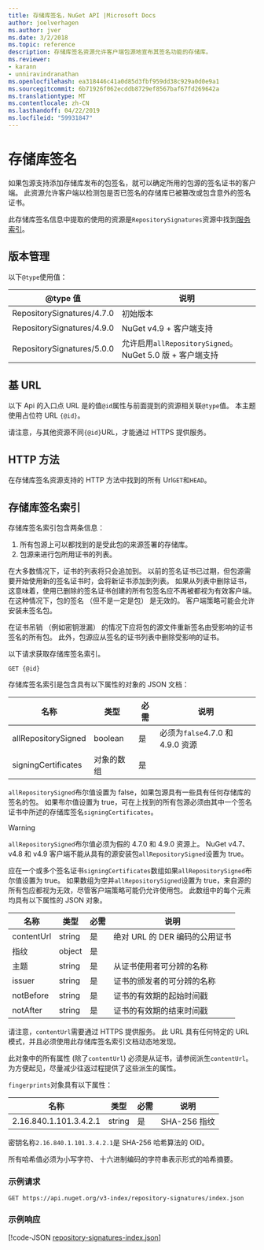 ```yaml
---
title: 存储库签名，NuGet API |Microsoft Docs
author: joelverhagen
ms.author: jver
ms.date: 3/2/2018
ms.topic: reference
description: 存储库签名资源允许客户端包源地宣布其签名功能的存储库。
ms.reviewer:
- karann
- unniravindranathan
ms.openlocfilehash: ea318446c41a0d85d3fbf959dd38c929a0d0e9a1
ms.sourcegitcommit: 6b71926f062ecddb8729ef8567baf67fd269642a
ms.translationtype: MT
ms.contentlocale: zh-CN
ms.lasthandoff: 04/22/2019
ms.locfileid: "59931847"
---
```

# <a name="repository-signatures"></a>存储库签名

如果包源支持添加存储库发布的包签名，就可以确定所用的包源的签名证书的客户端。 此资源允许客户端以检测包是否已签名的存储库已被篡改或包含意外的签名证书。

此存储库签名信息中提取的使用的资源是`RepositorySignatures`资源中找到[服务索引](service-index.md)。

## <a name="versioning"></a>版本管理

以下`@type`使用值：

@type 值                | 说明
-------------------------- | -----
RepositorySignatures/4.7.0 | 初始版本
RepositorySignatures/4.9.0 | NuGet v4.9 + 客户端支持
RepositorySignatures/5.0.0 | 允许启用`allRepositorySigned`。 NuGet 5.0 版 + 客户端支持

## <a name="base-url"></a>基 URL

以下 Api 的入口点 URL 是的值`@id`属性与前面提到的资源相关联`@type`值。 本主题使用占位符 URL `{@id}`。

请注意，与其他资源不同`{@id}`URL，才能通过 HTTPS 提供服务。

## <a name="http-methods"></a>HTTP 方法

在存储库签名资源支持的 HTTP 方法中找到的所有 Url`GET`和`HEAD`。

## <a name="repository-signatures-index"></a>存储库签名索引

存储库签名索引包含两条信息：

1. 所有包源上可以都找到的是受此包的来源签署的存储库。
1. 包源来进行包所用证书的列表。

在大多数情况下，证书的列表将只会追加到。 以前的签名证书已过期，但包源需要开始使用新的签名证书时，会将新证书添加到列表。 如果从列表中删除证书，这意味着，使用已删除的签名证书创建的所有包签名应不再被都视为有效客户端。 在这种情况下，包的签名 （但不是一定是包） 是无效的。 客户端策略可能会允许安装未签名包。

在证书吊销 （例如密钥泄漏） 的情况下应将包的源文件重新签名由受影响的证书签名的所有包。 此外，包源应从签名的证书列表中删除受影响的证书。

以下请求获取存储库签名索引。

    GET {@id}

存储库签名索引是包含具有以下属性的对象的 JSON 文档：

名称                | 类型             | 必需 | 说明
------------------- | ---------------- | -------- | -----
allRepositorySigned | boolean          | 是      | 必须为`false`4.7.0 和 4.9.0 资源
signingCertificates | 对象的数组 | 是      | 

`allRepositorySigned`布尔值设置为 false，如果包源具有一些具有任何存储库的签名的包。 如果布尔值设置为 true，可在上找到的所有包源必须由其中一个签名证书中所述的存储库签名`signingCertificates`。

> [!Warning]
> `allRepositorySigned`布尔值必须为假的 4.7.0 和 4.9.0 资源上。 NuGet v4.7、 v4.8 和 v4.9 客户端不能从具有的源安装包`allRepositorySigned`设置为 true。

应在一个或多个签名证书`signingCertificates`数组如果`allRepositorySigned`布尔值设置为 true。 如果数组为空并`allRepositorySigned`设置为 true，来自源的所有包应都视为无效，尽管客户端策略可能仍允许使用包。 此数组中的每个元素均具有以下属性的 JSON 对象。

名称         | 类型   | 必需 | 说明
------------ | ------ | -------- | -----
contentUrl   | string | 是      | 绝对 URL 的 DER 编码的公用证书
指纹 | object | 是      |
主题      | string | 是      | 从证书使用者可分辨的名称
issuer       | string | 是      | 证书的颁发者的可分辨的名称
notBefore    | string | 是      | 证书的有效期的起始时间戳
notAfter     | string | 是      | 证书的有效期的结束时间戳

请注意，`contentUrl`需要通过 HTTPS 提供服务。 此 URL 具有任何特定的 URL 模式，并且必须使用此存储库签名索引文档动态地发现。 

此对象中的所有属性 (除了`contentUrl`) 必须是从证书，请参阅派生`contentUrl`。
为方便起见，尽量减少往返过程提供了这些派生的属性。

`fingerprints`对象具有以下属性：

名称                   | 类型   | 必需 | 说明
---------------------- | ------ | -------- | -----
2.16.840.1.101.3.4.2.1 | string | 是      | SHA-256 指纹

密钥名称`2.16.840.1.101.3.4.2.1`是 SHA-256 哈希算法的 OID。

所有哈希值必须为小写字符、 十六进制编码的字符串表示形式的哈希摘要。

### <a name="sample-request"></a>示例请求

    GET https://api.nuget.org/v3-index/repository-signatures/index.json

### <a name="sample-response"></a>示例响应

[!code-JSON [repository-signatures-index.json](./_data/repository-signatures-index.json)]
